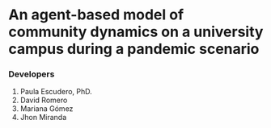# An agent-based model of community dynamics on a university campus during a pandemic scenario

### Developers

1. Paula Escudero, PhD.
2. David Romero
3. Mariana Gómez
4. Jhon Miranda
